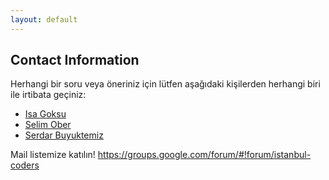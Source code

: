 ```yaml
---
layout: default
---
```


## Contact Information

Herhangi bir soru veya öneriniz için lütfen aşağıdaki kişilerden herhangi biri ile irtibata geçiniz:

* [Isa Goksu](mailto:info@isagoksu.com)
* [Selim Ober](mailto:selimober@gmail.com)
* [Serdar Buyuktemiz](mailto:hserdarb@gmail.com)


Mail listemize katılın!
https://groups.google.com/forum/#!forum/istanbul-coders

